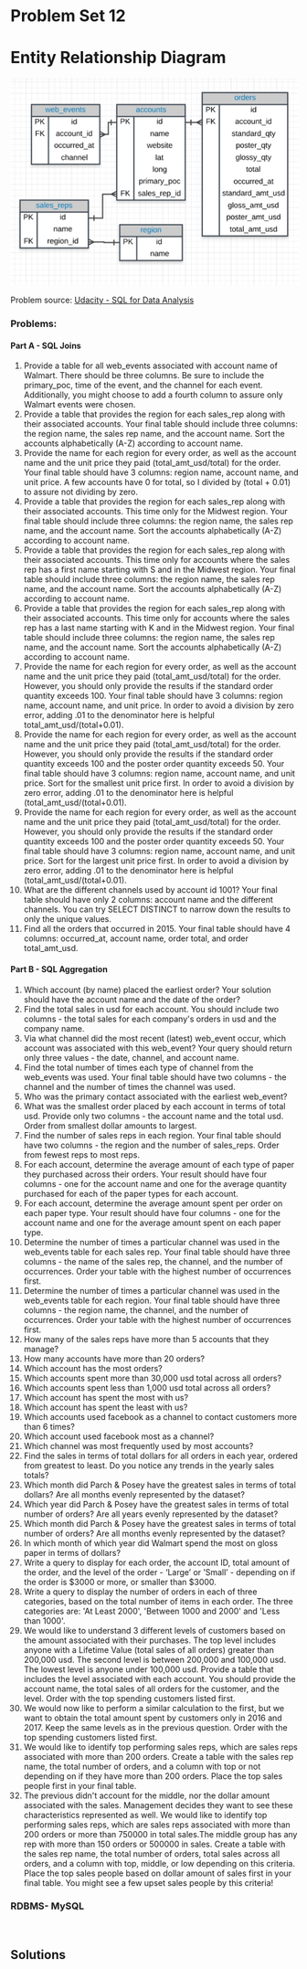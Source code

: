 # Problem Set 12

# Entity Relationship Diagram
![alt text](https://github.com/Mahmud-Buet15/60-days-of-SQL/blob/main/Problem_set_12/dataset/schema.png)


Problem source: [Udacity - SQL for Data Analysis](https://classroom.udacity.com/courses/ud198)


### Problems:
#### Part A - SQL Joins
1. Provide a table for all web_events associated with account name of Walmart. There should be three columns. Be sure to include the primary_poc, time of the event, and the channel for each event. Additionally, you might choose to add a fourth column to assure only Walmart events were chosen.
2.  Provide a table that provides the region for each sales_rep along with their associated accounts. Your final table should include three columns: the region name, the sales rep name, and the account name. Sort the accounts alphabetically (A-Z) according to account name.
3. Provide the name for each region for every order, as well as the account name and the unit price they paid (total_amt_usd/total) for the order. Your final table should have 3 columns: region name, account name, and unit price. A few accounts have 0 for total, so I divided by (total + 0.01) to assure not dividing by zero.
4. Provide a table that provides the region for each sales_rep along with their associated accounts. This time only for the Midwest region. Your final table should include three columns: the region name, the sales rep name, and the account name. Sort the accounts alphabetically (A-Z) according to account name.
5. Provide a table that provides the region for each sales_rep along with their associated accounts. This time only for accounts where the sales rep has a first name starting with S and in the Midwest region. Your final table should include three columns: the region name, the sales rep name, and the account name. Sort the accounts alphabetically (A-Z) according to account name.
6. Provide a table that provides the region for each sales_rep along with their associated accounts. This time only for accounts where the sales rep has a last name starting with K and in the Midwest region.  Your final table should include three columns: the region name, the sales rep name, and the account name. Sort the accounts alphabetically (A-Z) according to account name.
7. Provide the name for each region for every order, as well as the account name and the unit price they paid (total_amt_usd/total) for the order. However, you should only provide the results if the standard order quantity exceeds 100. Your final table should have 3 columns: region name, account name, and unit price. In order to avoid a division by zero error, adding .01 to the denominator here is helpful total_amt_usd/(total+0.01).
8. Provide the name for each region for every order, as well as the account name and the unit price they paid (total_amt_usd/total) for the order. However, you should only provide the results if the standard order quantity exceeds 100 and the poster order quantity exceeds 50. Your final table should have 3 columns: region name, account name, and unit price.  Sort for the smallest unit price first. In order to avoid a division by zero error, adding .01 to the denominator here is helpful (total_amt_usd/(total+0.01).
9. Provide the name for each region for every order, as well as the account name and the unit price they paid (total_amt_usd/total) for the order. However, you should only provide the results if the standard order quantity exceeds 100 and the poster order quantity exceeds 50. Your final table should have 3 columns: region name, account name, and unit price.  Sort for the largest unit price first. In order to avoid a division by zero error, adding .01 to the denominator here is helpful (total_amt_usd/(total+0.01).
10. What are the different channels used by account id 1001? Your final table should have only 2 columns: account name and the different channels. You can try SELECT DISTINCT to narrow down the results to only the unique values.
11. Find all the orders that occurred in 2015. Your final table should have 4 columns: occurred_at, account name, order total, and order total_amt_usd.

#### Part B - SQL Aggregation
1.  Which account (by name) placed the earliest order? Your solution should have the account name and the date of the order?
2.  Find the total sales in usd for each account. You should include two columns - the total sales for each company's orders in usd and the company name.
3.  Via what channel did the most recent (latest) web_event occur, which account was associated with this web_event? Your query should return only three values - the date, channel, and account name.
4.  Find the total number of times each type of channel from the web_events was used. Your final table should have two columns - the channel and the number of times the channel was used.
5.  Who was the primary contact associated with the earliest web_event?
6.  What was the smallest order placed by each account in terms of total usd. Provide only two columns - the account name and the total usd. Order from smallest dollar amounts to largest.
7.  Find the number of sales reps in each region. Your final table should have two columns - the region and the number of sales_reps. Order from fewest reps to most reps.
8.  For each account, determine the average amount of each type of paper they purchased across their orders. Your result should have four columns - one for the account name and one for the average quantity purchased for each of the paper types for each account.
9.   For each account, determine the average amount spent per order on each paper type. Your result should have four columns - one for the account name and one for the average amount spent on each paper type.
10.   Determine the number of times a particular channel was used in the web_events table for each sales rep. Your final table should have three columns - the name of the sales rep, the channel, and the number of occurrences. Order your table with the highest number of occurrences first.
11.   Determine the number of times a particular channel was used in the web_events table for each region. Your final table should have three columns - the region name, the channel, and the number of occurrences. Order your table with the highest number of occurrences first.
12.    How many of the sales reps have more than 5 accounts that they manage?
13.    How many accounts have more than 20 orders?
14.    Which account has the most orders?
15.    Which accounts spent more than 30,000 usd total across all orders?
16.    Which accounts spent less than 1,000 usd total across all orders?
17.    Which account has spent the most with us?
18.    Which account has spent the least with us?
19.    Which accounts used facebook as a channel to contact customers more than 6 times?
20.    Which account used facebook most as a channel?
21.    Which channel was most frequently used by most accounts?
22.    Find the sales in terms of total dollars for all orders in each year, ordered from greatest to least. Do you notice any trends in the yearly sales totals?
23.    Which month did Parch & Posey have the greatest sales in terms of total dollars? Are all months evenly represented by the dataset?
24. Which year did Parch & Posey have the greatest sales in terms of total number of orders? Are all years evenly represented by the dataset?
25. Which month did Parch & Posey have the greatest sales in terms of total number of orders? Are all months evenly represented by the dataset?
26. In which month of which year did Walmart spend the most on gloss paper in terms of dollars? 
27. Write a query to display for each order, the account ID, total amount of the order, and the level of the order - ‘Large’ or ’Small’ - depending on if the order is $3000 or more, or smaller than $3000.    
28.  Write a query to display the number of orders in each of three categories, based on the total number of items in each order. The three categories are: 'At Least 2000', 'Between 1000 and 2000' and 'Less than 1000'.
29.  We would like to understand 3 different levels of customers based on the amount associated with their purchases. The top level includes anyone with a Lifetime Value (total sales of all orders) greater than 200,000 usd. The second level is between 200,000 and 100,000 usd. The lowest level is anyone under 100,000 usd. Provide a table that includes the level associated with each account. You should provide the account name, the total sales of all orders for the customer, and the level. Order with the top spending customers listed first.
30.  We would now like to perform a similar calculation to the first, but we want to obtain the total amount spent by customers only in 2016 and 2017. Keep the same levels as in the previous question. Order with the top spending customers listed first.
31.   We would like to identify top performing sales reps, which are sales reps associated with more than 200 orders. Create a table with the sales rep name, the total number of orders, and a column with top or not depending on if they have more than 200 orders. Place the top sales people first in your final table.
32. The previous didn't account for the middle, nor the dollar amount associated with the sales. Management decides they want to see these characteristics represented as well. We would like to identify top performing sales reps, which are sales reps associated with more than 200 orders or more than 750000 in total sales.The middle group has any rep with more than 150 orders or 500000 in sales. Create a table with the sales rep name, the total number of orders, total sales across all orders, and a column with top, middle, or low depending on this criteria. Place the top sales people based on dollar amount of sales first in your final table. You might see a few upset sales people by this criteria!

### RDBMS- MySQL

 <br /> 

## Solutions


